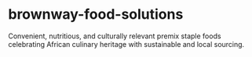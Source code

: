 # brownway-food-solutions
Convenient, nutritious, and culturally relevant premix staple foods celebrating African culinary heritage with sustainable and local sourcing.
